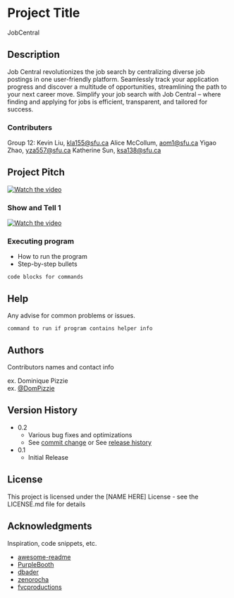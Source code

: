 # Project Title

JobCentral

## Description

Job Central revolutionizes the job search by centralizing diverse job postings in one user-friendly platform. Seamlessly track your application progress and discover a multitude of opportunities, streamlining the path to your next career move. Simplify your job search with Job Central – where finding and applying for jobs is efficient, transparent, and tailored for success.


### Contributers
Group 12: 
Kevin Liu, kla155@sfu.ca
Alice McCollum, aom1@sfu.ca
Yigao Zhao, yza557@sfu.ca
Katherine Sun, ksa138@sfu.ca

## Project Pitch
[![Watch the video](https://i.ytimg.com/vi/b6qk3J34yzA/maxresdefault.jpg?sqp=-oaymwEmCIAKENAF8quKqQMa8AEB-AH4CYAC0AWKAgwIABABGEYgVChlMA8=&amp;rs=AOn4CLA66CPUlAppcAZWLgQ3P4icqb2nJQ
)](https://youtu.be/b6qk3J34yzA)


### Show and Tell 1
[![Watch the video](https://i.ytimg.com/vi/JOxnR0nhxSE/maxresdefault.jpg?sqp=-oaymwEmCIAKENAF8quKqQMa8AEB-AH4CYAC0AWKAgwIABABGDQgVCh_MA8=&rs=AOn4CLDFgV7MNptKNIzi2_i-sG2qEq3RyQ)](https://youtu.be/JOxnR0nhxSE)

### Executing program

* How to run the program
* Step-by-step bullets
```
code blocks for commands
```

## Help

Any advise for common problems or issues.
```
command to run if program contains helper info
```

## Authors

Contributors names and contact info

ex. Dominique Pizzie  
ex. [@DomPizzie](https://twitter.com/dompizzie)

## Version History

* 0.2
    * Various bug fixes and optimizations
    * See [commit change]() or See [release history]()
* 0.1
    * Initial Release

## License

This project is licensed under the [NAME HERE] License - see the LICENSE.md file for details

## Acknowledgments

Inspiration, code snippets, etc.
* [awesome-readme](https://github.com/matiassingers/awesome-readme)
* [PurpleBooth](https://gist.github.com/PurpleBooth/109311bb0361f32d87a2)
* [dbader](https://github.com/dbader/readme-template)
* [zenorocha](https://gist.github.com/zenorocha/4526327)
* [fvcproductions](https://gist.github.com/fvcproductions/1bfc2d4aecb01a834b46)
